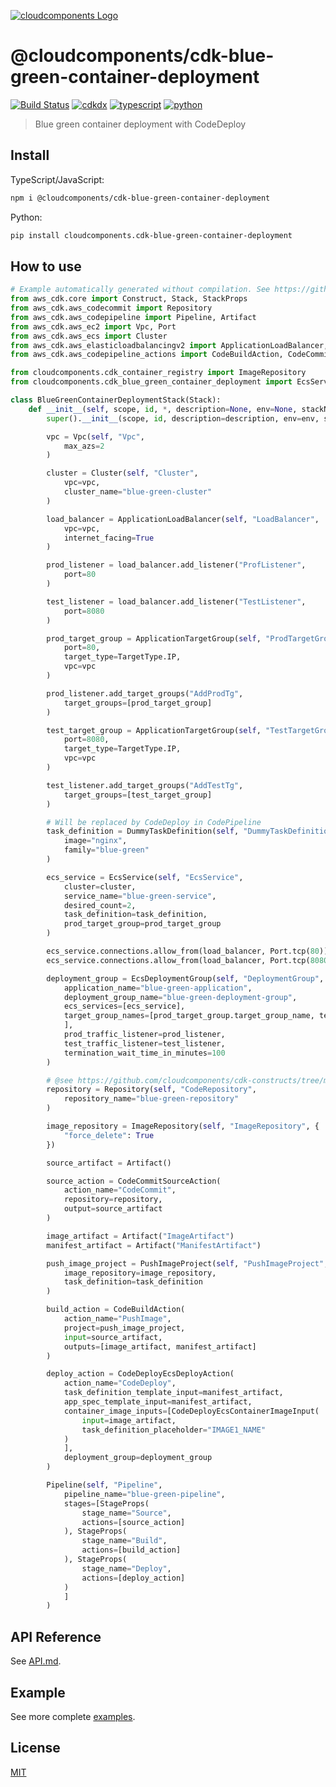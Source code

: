 [![cloudcomponents Logo](https://raw.githubusercontent.com/cloudcomponents/cdk-constructs/master/logo.png)](https://github.com/cloudcomponents/cdk-constructs)

# @cloudcomponents/cdk-blue-green-container-deployment

[![Build Status](https://github.com/cloudcomponents/cdk-constructs/workflows/Build/badge.svg)](https://github.com/cloudcomponents/cdk-constructs/actions?query=workflow=Build)
[![cdkdx](https://img.shields.io/badge/buildtool-cdkdx-blue.svg)](https://github.com/hupe1980/cdkdx)
[![typescript](https://img.shields.io/badge/jsii-typescript-blueviolet.svg)](https://www.npmjs.com/package/@cloudcomponents/cdk-blue-green-container-deployment)
[![python](https://img.shields.io/badge/jsii-python-blueviolet.svg)](https://pypi.org/project/cloudcomponents.cdk-blue-green-container-deployment/)

> Blue green container deployment with CodeDeploy

## Install

TypeScript/JavaScript:

```bash
npm i @cloudcomponents/cdk-blue-green-container-deployment
```

Python:

```bash
pip install cloudcomponents.cdk-blue-green-container-deployment
```

## How to use

```python
# Example automatically generated without compilation. See https://github.com/aws/jsii/issues/826
from aws_cdk.core import Construct, Stack, StackProps
from aws_cdk.aws_codecommit import Repository
from aws_cdk.aws_codepipeline import Pipeline, Artifact
from aws_cdk.aws_ec2 import Vpc, Port
from aws_cdk.aws_ecs import Cluster
from aws_cdk.aws_elasticloadbalancingv2 import ApplicationLoadBalancer, ApplicationTargetGroup, TargetType
from aws_cdk.aws_codepipeline_actions import CodeBuildAction, CodeCommitSourceAction, CodeDeployEcsDeployAction

from cloudcomponents.cdk_container_registry import ImageRepository
from cloudcomponents.cdk_blue_green_container_deployment import EcsService, DummyTaskDefinition, EcsDeploymentGroup, PushImageProject

class BlueGreenContainerDeploymentStack(Stack):
    def __init__(self, scope, id, *, description=None, env=None, stackName=None, tags=None, synthesizer=None, terminationProtection=None, analyticsReporting=None):
        super().__init__(scope, id, description=description, env=env, stackName=stackName, tags=tags, synthesizer=synthesizer, terminationProtection=terminationProtection, analyticsReporting=analyticsReporting)

        vpc = Vpc(self, "Vpc",
            max_azs=2
        )

        cluster = Cluster(self, "Cluster",
            vpc=vpc,
            cluster_name="blue-green-cluster"
        )

        load_balancer = ApplicationLoadBalancer(self, "LoadBalancer",
            vpc=vpc,
            internet_facing=True
        )

        prod_listener = load_balancer.add_listener("ProfListener",
            port=80
        )

        test_listener = load_balancer.add_listener("TestListener",
            port=8080
        )

        prod_target_group = ApplicationTargetGroup(self, "ProdTargetGroup",
            port=80,
            target_type=TargetType.IP,
            vpc=vpc
        )

        prod_listener.add_target_groups("AddProdTg",
            target_groups=[prod_target_group]
        )

        test_target_group = ApplicationTargetGroup(self, "TestTargetGroup",
            port=8080,
            target_type=TargetType.IP,
            vpc=vpc
        )

        test_listener.add_target_groups("AddTestTg",
            target_groups=[test_target_group]
        )

        # Will be replaced by CodeDeploy in CodePipeline
        task_definition = DummyTaskDefinition(self, "DummyTaskDefinition",
            image="nginx",
            family="blue-green"
        )

        ecs_service = EcsService(self, "EcsService",
            cluster=cluster,
            service_name="blue-green-service",
            desired_count=2,
            task_definition=task_definition,
            prod_target_group=prod_target_group
        )

        ecs_service.connections.allow_from(load_balancer, Port.tcp(80))
        ecs_service.connections.allow_from(load_balancer, Port.tcp(8080))

        deployment_group = EcsDeploymentGroup(self, "DeploymentGroup",
            application_name="blue-green-application",
            deployment_group_name="blue-green-deployment-group",
            ecs_services=[ecs_service],
            target_group_names=[prod_target_group.target_group_name, test_target_group.target_group_name
            ],
            prod_traffic_listener=prod_listener,
            test_traffic_listener=test_listener,
            termination_wait_time_in_minutes=100
        )

        # @see https://github.com/cloudcomponents/cdk-constructs/tree/master/examples/blue-green-container-deployment-example/blue-green-repository
        repository = Repository(self, "CodeRepository",
            repository_name="blue-green-repository"
        )

        image_repository = ImageRepository(self, "ImageRepository", {
            "force_delete": True
        })

        source_artifact = Artifact()

        source_action = CodeCommitSourceAction(
            action_name="CodeCommit",
            repository=repository,
            output=source_artifact
        )

        image_artifact = Artifact("ImageArtifact")
        manifest_artifact = Artifact("ManifestArtifact")

        push_image_project = PushImageProject(self, "PushImageProject",
            image_repository=image_repository,
            task_definition=task_definition
        )

        build_action = CodeBuildAction(
            action_name="PushImage",
            project=push_image_project,
            input=source_artifact,
            outputs=[image_artifact, manifest_artifact]
        )

        deploy_action = CodeDeployEcsDeployAction(
            action_name="CodeDeploy",
            task_definition_template_input=manifest_artifact,
            app_spec_template_input=manifest_artifact,
            container_image_inputs=[CodeDeployEcsContainerImageInput(
                input=image_artifact,
                task_definition_placeholder="IMAGE1_NAME"
            )
            ],
            deployment_group=deployment_group
        )

        Pipeline(self, "Pipeline",
            pipeline_name="blue-green-pipeline",
            stages=[StageProps(
                stage_name="Source",
                actions=[source_action]
            ), StageProps(
                stage_name="Build",
                actions=[build_action]
            ), StageProps(
                stage_name="Deploy",
                actions=[deploy_action]
            )
            ]
        )
```

## API Reference

See [API.md](https://github.com/cloudcomponents/cdk-constructs/tree/master/packages/cdk-blue-green-container-deployment/API.md).

## Example

See more complete [examples](https://github.com/cloudcomponents/cdk-constructs/tree/master/examples).

## License

[MIT](https://github.com/cloudcomponents/cdk-constructs/tree/master/packages/cdk-blue-green-container-deployment//LICENSE)
